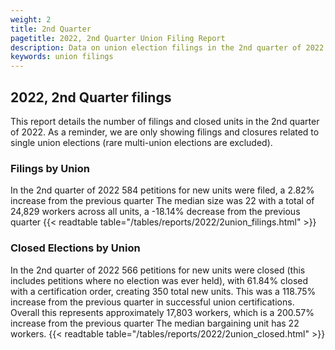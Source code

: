 ```yaml
---
weight: 2
title: 2nd Quarter
pagetitle: 2022, 2nd Quarter Union Filing Report
description: Data on union election filings in the 2nd quarter of 2022
keywords: union filings
---
```


## 2022, 2nd Quarter filings

This report details the number of filings and closed units in the 2nd quarter of 2022. As a reminder, we are only showing filings and closures related to single union elections (rare multi-union elections are excluded).

### Filings by Union
In the 2nd quarter of 2022 584 petitions for new units were filed, a 2.82% increase from the previous quarter The median size was 22 with a total of 24,829 workers across all units, a -18.14% decrease from the previous quarter
{{< readtable table="/tables/reports/2022/2union_filings.html" >}}

### Closed Elections by Union
In the 2nd quarter of 2022 566 petitions for new units were closed (this includes petitions where no election was ever held), with 61.84% closed with a certification order, creating 350 total new units. This was a 118.75% increase from the previous quarter in successful union certifications. Overall this represents approximately 17,803 workers, which is a 200.57% increase from the previous quarter The median bargaining unit has 22 workers.
{{< readtable table="/tables/reports/2022/2union_closed.html" >}}
